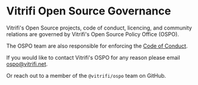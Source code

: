 # Vitrifi Open Source Governance

Vitrifi's Open Source projects, code of conduct, licencing, and community relations are governed by Vitrifi's Open Source Policy Office (OSPO).

The OSPO team are also responsible for enforcing the [Code of Conduct](./CODE_OF_CONDUCT.md).

If you would like to contact Vitrifi's OSPO for any reason please email [ospo@vitrifi.net](mailto:ospo@vitrifi.net).

Or reach out to a member of the `@vitrifi/ospo` team on GitHub.
